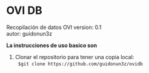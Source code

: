 # OVI DB

Recopilación de datos OVI
version: 0.1<br>
autor: guidonun3z

**La instrucciones de uso basico son<br>**

1. Clonar el repositorio para tener una copia local:<br>
   ` $git clone https://github.com/guidonun3z/ovidb`<br>

